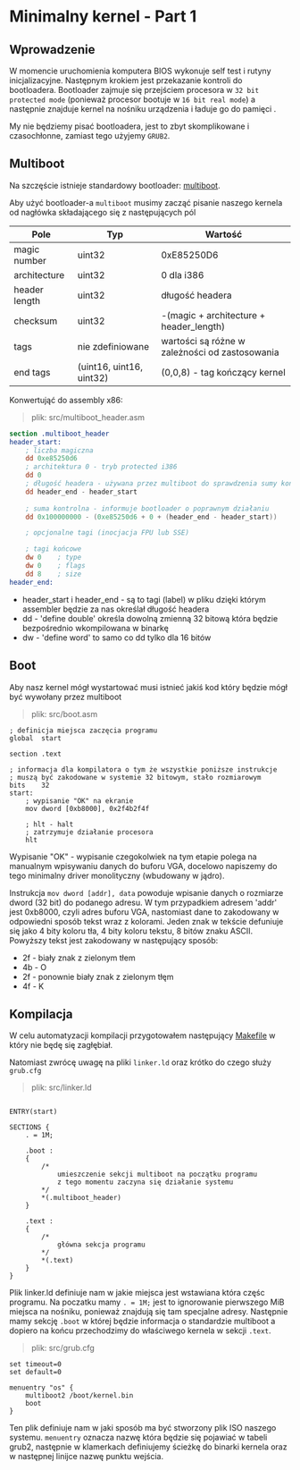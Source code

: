 # Minimalny kernel - Part 1

## Wprowadzenie

W momencie uruchomienia komputera BIOS wykonuje self test i rutyny inicjalizacyjne. Następnym krokiem jest przekazanie kontroli do bootloadera. Bootloader zajmuje się przejściem procesora w `32 bit protected mode` (ponieważ procesor bootuje w `16 bit real mode`) a następnie znajduje kernel na nośniku urządzenia i ładuje go do pamięci .

My nie będziemy pisać bootloadera, jest to zbyt skomplikowane i czasochłonne, zamiast tego użyjemy `GRUB2`.

## Multiboot

Na szczęście istnieje standardowy bootloader: [multiboot](https://en.wikipedia.org/wiki/Multiboot_specification).

Aby użyć bootloader-a `multiboot` musimy zacząć pisanie naszego kernela od nagłówka składającego się z następujących pól

| Pole          | Typ                      | Wartość                                        |
| ------------- | ------------------------ | ---------------------------------------------- |
| magic number  | uint32                   | 0xE85250D6                                     |
| architecture  | uint32                   | 0 dla i386                                     |
| header length | uint32                   | długość headera                                |
| checksum      | uint32                   | -(magic + architecture + header_length)        |
| tags          | nie zdefiniowane         | wartości są różne w zależności od zastosowania |
| end tags      | (uint16, uint16, uint32) | (0,0,8) - tag kończący kernel                  |

Konwertująć do assembly x86:
> plik: src/multiboot_header.asm
 
```nasm
section .multiboot_header
header_start:
    ; liczba magiczna
    dd 0xe85250d6                
    ; architektura 0 - tryb protected i386
    dd 0                         
    ; długość headera - używana przez multiboot do sprawdzenia sumy kontrolnej
    dd header_end - header_start 
    
    ; suma kontrolna - informuje bootloader o poprawnym działaniu
    dd 0x100000000 - (0xe85250d6 + 0 + (header_end - header_start))

    ; opcjonalne tagi (inocjacja FPU lub SSE)

    ; tagi końcowe
    dw 0    ; type
    dw 0    ; flags
    dd 8    ; size
header_end:
```

* header_start i header_end - są to tagi (label) w pliku dzięki którym assembler będzie za nas określał długość headera
* dd - 'define double' określa dowolną zmienną 32 bitową która będzie bezpośrednio wkompilowana w binarkę 
* dw - 'define word' to samo co dd tylko dla 16 bitów

## Boot

Aby nasz kernel mógł wystartować musi istnieć jakiś kod który będzie mógł być wywołany przez multiboot

> plik: src/boot.asm

```
; definicja miejsca zaczęcia programu
global  start

section .text

; informacja dla kompilatora o tym że wszystkie poniższe instrukcje
; muszą być zakodowane w systemie 32 bitowym, stało rozmiarowym
bits    32
start:
    ; wypisanie "OK" na ekranie
    mov dword [0xb8000], 0x2f4b2f4f

    ; hlt - halt
    ; zatrzymuje działanie procesora
    hlt
```

Wypisanie "OK" - wypisanie czegokolwiek na tym etapie polega na manualnym wpisywaniu danych do buforu VGA, docelowo napiszemy do tego minimalny driver monolityczny (wbudowany w jądro).  

Instrukcja `mov dword [addr], data` powoduje wpisanie danych o rozmiarze dword (32 bit) do podanego adresu. W tym przypadkiem adresem 'addr' jest 0xb8000, czyli adres buforu VGA, nastomiast dane to zakodowany w odpowiedni sposób tekst wraz z kolorami. Jeden znak w tekście defuniuje się jako 4 bity koloru tła, 4 bity koloru tekstu, 8 bitów znaku ASCII. Powyższy tekst jest zakodowany w następujący sposób: 
* 2f - biały znak z zielonym tłem
* 4b - O
* 2f - ponownie biały znak z zielonym tłęm
* 4f - K

## Kompilacja 

W celu automatyzacji kompilacji przygotowałem następujący [Makefile](https://github.com/PTFOPlayer/kurs_system_c-pl/blob/main/part1/Makefile) w który nie będę się zagłębiał.

Natomiast zwrócę uwagę na pliki `linker.ld` oraz krótko do czego służy `grub.cfg`

> plik: src/linker.ld
```ld

ENTRY(start)

SECTIONS {
    . = 1M;

    .boot :
    {
        /* 
            umieszczenie sekcji multiboot na początku programu
            z tego momentu zaczyna się działanie systemu
        */
        *(.multiboot_header)
    }

    .text :
    {
        /*
            główna sekcja programu
        */
        *(.text)
    }
}
```

Plik linker.ld definiuje nam w jakie miejsca jest wstawiana która częśc programu. Na poczatku mamy `. = 1M;` jest to ignorowanie pierwszego MiB miejsca na nośniku, ponieważ znajdują się tam specjalne adresy. Następnie mamy sekcję `.boot` w której będzie informacja o standardzie multiboot a dopiero na końcu przechodzimy do właściwego kernela w sekcji `.text`.

>plik: src/grub.cfg
```
set timeout=0
set default=0

menuentry "os" {
    multiboot2 /boot/kernel.bin
    boot
}
```

Ten plik definiuje nam w jaki sposób ma być stworzony plik ISO naszego systemu. `menuentry` oznacza nazwę która będzie się pojawiać w tabeli grub2, następnie w klamerkach definiujemy ścieżkę do binarki kernela oraz w następnej linijce nazwę punktu wejścia.